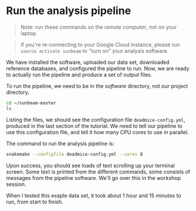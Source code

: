 # Run the analysis pipeline

> Note: run these commands on the *remote computer*, not on your
> laptop.

> If you're re-connecting to your Google Cloud instance, please run
> `source activate sunbeam` to "turn on" your analysis software.

We have installed the software, uploaded our data set, downloaded
reference databases, and configured the pipeline to run.  Now, we are
ready to actually run the pipeline and produce a set of output files.

To run the pipeline, we need to be in the *software* directory, not
our project directory.

```bash
cd ~/sunbeam-master
ls
```

Listing the files, we should see the configuration file
`deadmice-config.yml`, produced in the last section of the tutorial.
We need to tell our pipeline to use this configuration file, and tell
it how many CPU cores to use in parallel.

The command to run the analysis pipeline is:

```bash
snakemake --configfile deadmice-config.yml --cores 8
```

Upon success, you should see loads of text scrolling up your terminal
screen.  Some text is printed from the different commands, some
consists of messages from the pipeline software.  We\'ll go over this
in the workshop session.

When I tested this exaple data set, it took about 1 hour and 15
minutes to run, from start to finish.

